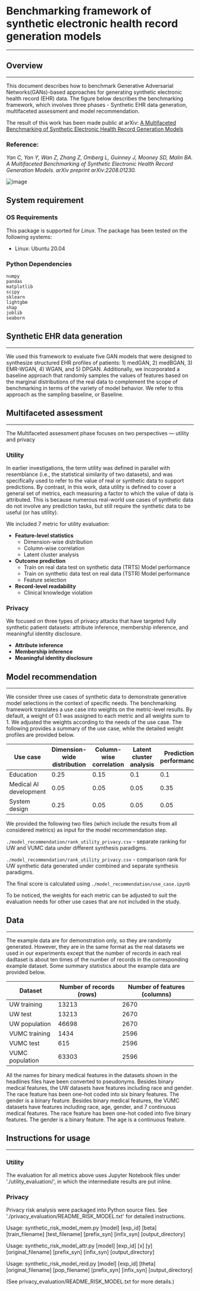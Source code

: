 # Benchmarking framework of synthetic electronic health record generation models
---
## Overview
---
This document describes how to benchmark Generative Adversarial Networks(GANs)-based approaches for generating synthetic electronic health record (EHR) data. The figure below describes the benchmarking framework, which involves three phases - Synthetic EHR data generation,  multifaceted assessment and model recommendation.

The result of this work has been made public at arXiv: [A Multifaceted Benchmarking of Synthetic Electronic Health Record Generation Models](https://arxiv.org/abs/2208.01230)

### Reference:
*Yan C, Yan Y, Wan Z, Zhang Z, Omberg L, Guinney J, Mooney SD, Malin BA. A Multifaceted Benchmarking of Synthetic Electronic Health Record Generation Models. arXiv preprint arXiv:2208.01230.*


![image](./data/Figure1.png)

## System requirement

### OS Requirements
This package is supported for *Linux*. The package has been tested on the following systems:
+ Linux: Ubuntu 20.04

### Python Dependencies

```
numpy
pandas
matplotlib
scipy
sklearn
lightgbm
shap
joblib
seaborn
```

## Synthetic EHR data generation
---
We used this framework to evaluate five GAN models that were designed to synthesize structured EHR profiles of patients: 1) medGAN, 2) medBGAN, 3) EMR-WGAN, 4) WGAN, and 5) DPGAN. Additionally, we incorporated a baseline approach that randomly samples the values of features based on the marginal distributions of the real data  to complement the scope of benchmarking in terms of the variety of model behavior. We refer to this approach as the sampling baseline, or Baseline.

## Multifaceted assessment
---
The Multifaceted assessment phase focuses on two perspectives — utility and privacy
### Utility
In earlier investigations, the term utility was defined in parallel with resemblance (i.e., the statistical similarity of two datasets), and was specifically used to refer to the value of real or synthetic data to support predictions. By contrast, in this work, data utility is defined to cover a general set of metrics, each measuring a factor to which the value of data is attributed. This is because numerous real-world use cases of synthetic data do not involve any prediction tasks, but still require the synthetic data to be useful (or has utility).

We included 7 metric for utility evaluation:
- **Feature-level statistics**
  - Dimension-wise distribution
  - Column-wise correlation
  - Latent cluster analysis
-  **Outcome prediction**
   - Train on real data test on synthetic data (TRTS) Model performance
   - Train on synthetic data test on real data (TSTR) Model performance
   - Feature selection
- **Record-level readability**
  -  Clinical knowledge violation
   
  
### Privacy
We focused on three types of privacy attacks that have targeted fully synthetic patient datasets: attribute inference, membership inference, and meaningful identity disclosure.
- **Attribute inference**
- **Membership inference**
- **Meaningful identity disclosure**

## Model recommendation
---
We consider three use cases of synthetic data to demonstrate generative model selections in the context of specific needs. The benchmarking framework translates a use case into weights on the metric-level results. By default, a weight of 0.1 was assigned to each metric and all weights sum to 1. We adjusted the weights according to the needs of the use case. The following provides a summary of the use case, while the detailed weight profiles are provided below.

|Use case | Dimension-wide distribution | Column-wise correlation| Latent cluster analysis| Prediction performance| Feature selection| Clinical knowledge violation| Attribute inference| Membership inference| Meaningful identity disclosure|
| ----------- | ----------- | ----------- | ----------- | ----------- | ----------- | ----------- | ----------- | ----------- | ----------- |
|Education | 0.25|0.15| 0.1| 0.1| 0.1| 0.15| 0.05| 0.05| 0.05|
Medical AI development|0.05|0.05|0.05|0.35|0.15|0.05|0.1|0.1|0.1|
|System design|0.25|0.05|0.05|0.05|0.05|0.05|1/6|1/6|1/6

We provided the following two files (which include the results from all considered metrics) as input for the model recommendation step.

`./model_recommendation/rank_utility_privacy.csv` - separate ranking for UW and VUMC data under different synthesis paradigms.

`./model_recommendation/rank_utility_privacy.csv` - comparison rank for UW synthetic data generated under combined and separate synthesis paradigms.

The final score is calculated using `./model_recommendation/use_case.ipynb` 

To be noticed, the weights for each metric can be adjusted to suit the evaluation needs for other use cases that are not included in the study.
## Data
---
The example data are for demonstration only, so they are randomly generated. However, they are in the same format as the real datasets we used in our experiments except that the number of records in each real dadtaset is about ten times of the number of records in the corresponding example dataset. Some summary statistics about the example data are provided below.

|Dataset | Number of records (rows)| Number of features (columns) |
| ----------- | ----------- | ----------- |
|UW training | 13213 | 2670 |
|UW test | 13213 | 2670 |
|UW population | 46698 | 2670 |
|VUMC training | 1434 | 2596 |
|VUMC test | 615 | 2596 |
|VUMC population | 63303 | 2596

All the names for binary medical features in the datasets shown in the headlines files have been converted to pseudonyms. Besides binary medical features, the UW datasets have features including race and gender. The race feature has been one-hot coded into six binary features. The gender is a binary feature. Besides binary medical features, the VUMC datasets have features including race, age, gender, and 7 continuous medical features. The race feature has been one-hot coded into five binary features. The gender is a binary feature. The age is a continuous feature.

## Instructions for usage
---
### Utility

The evaluation for all metrics above uses Jupyter Notebook files under './utility_evaluation/', in which the intermediate results are put inline. 

### Privacy

Privacy risk analysis were packaged into Python source files. See './privacy_evaluation/README_RISK_MODEL.txt' for detailed instructions.

Usage: synthetic_risk_model_mem.py [model] [exp_id] [beta] [train_filename] [test_filename] [prefix_syn] [infix_syn] [output_directory]

Usage: synthetic_risk_model_attr.py [model] [exp_id] [x] [y] [original_filename] [prefix_syn] [infix_syn] [output_directory]

Usage: synthetic_risk_model_reid.py [model] [exp_id] [theta] [original_filename] [pop_filename] [prefix_syn] [infix_syn] [output_directory]

(See privacy_evaluation/README_RISK_MODEL.txt for more details.)
